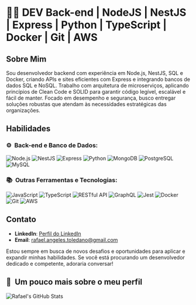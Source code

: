 # 👨‍💻 DEV Back-end | NodeJS | NestJS | Express | Python | TypeScript | Docker | Git | AWS

## Sobre Mim
Sou desenvolvedor backend com experiência em Node.js, NestJS, SQL e Docker, criando APIs e sites eficientes com Express e integrando bancos de dados SQL e NoSQL. Trabalho com arquitetura de microserviços, aplicando princípios de Clean Code e SOLID para garantir código legível, escalável e fácil de manter. Focado em desempenho e segurança, busco entregar soluções robustas que atendam às necessidades estratégicas das organizações.

## Habilidades

### ⚙️ &nbsp;Back-end e Banco de Dados:

![Node.js](https://img.shields.io/badge/-Node.js-333333?style=flat&logo=node.js)
![NestJS](https://img.shields.io/badge/-NestJS-333333?style=flat&logo=nestjs&logoColor=E535AB)
![Express](https://img.shields.io/badge/-Express-333333?style=flat&logo=express)
![Python](https://img.shields.io/badge/-Python-333333?style=flat&logo=python)
![MongoDB](https://img.shields.io/badge/-MongoDB-333333?style=flat&logo=mongodb)
![PostgreSQL](https://img.shields.io/badge/-PostgreSQL-333333?style=flat&logo=postgresql)
![MySQL](https://img.shields.io/badge/-MySQL-333333?style=flat&logo=mysql)

### 📚 &nbsp;Outras Ferramentas e Tecnologias:

![JavaScript](https://img.shields.io/badge/-JavaScript-333333?style=flat&logo=javascript)
![TypeScript](https://img.shields.io/badge/-TypeScript-333333?style=flat&logo=typescript)
![RESTful API](https://img.shields.io/badge/-RESTful%20API-333333?style=flat&logo=postman)
![GraphQL](https://img.shields.io/badge/-GraphQL-333333?style=flat&logo=graphql&logoColor=E535AB)
![Jest](https://img.shields.io/badge/-Jest-333333?style=flat&logo=jest&logoColor=E535AB)
![Docker](https://img.shields.io/badge/-Docker-333333?style=flat&logo=docker)
![Git](https://img.shields.io/badge/-Git-333333?style=flat&logo=git)
![AWS](https://img.shields.io/badge/-AWS-333333?style=flat&logo=amazon-aws)

## Contato

- **LinkedIn**: [Perfil do LinkedIn](https://www.linkedin.com/in/rafael-de-angeles-91b662250/)
- **Email**: [rafael.angeles.toledano@gmail.com](mailto:rafael.angeles.toledano@gmail.com)

Estou sempre em busca de novos desafios e oportunidades para aplicar e expandir minhas habilidades. Se você está procurando um desenvolvedor dedicado e competente, adoraria conversar!

<h2>🚀 &nbsp;Um pouco mais sobre o meu perfil</h2>

![Rafael's GitHub Stats](https://github-readme-stats.vercel.app/api?username=RafaeldAngeles&show_icons=true&theme=dracula)
